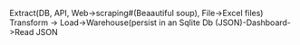 Extract(DB, API, Web->scraping#(Beaautiful soup), File->Excel files) Transform -> Load->Warehouse(persist in an Sqlite Db (JSON)-Dashboard->Read JSON